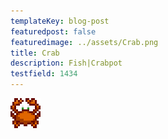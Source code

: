 ```yaml
---
templateKey: blog-post
featuredpost: false
featuredimage: ../assets/Crab.png
title: Crab
description: Fish|Crabpot
testfield: 1434
---
```

![Crab](../assets/Crab.png)